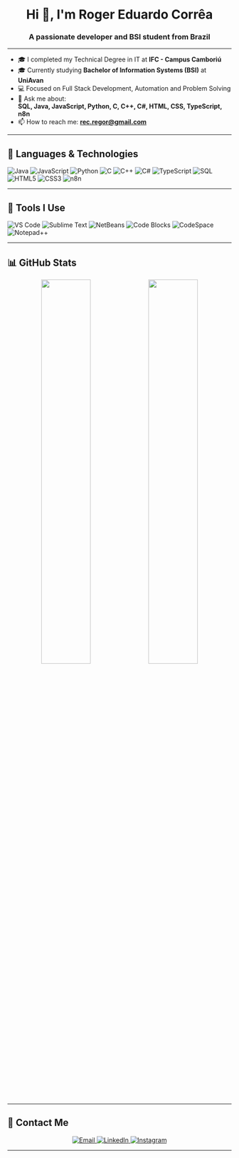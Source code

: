 <h1 align="center">Hi 👋, I'm Roger Eduardo Corrêa</h1>
<h3 align="center">A passionate developer and BSI student from Brazil</h3>

---

- 🎓 I completed my Technical Degree in IT at **IFC - Campus Camboriú**
- 🎓 Currently studying **Bachelor of Information Systems (BSI)** at **UniAvan**
- 💻 Focused on Full Stack Development, Automation and Problem Solving
- 💬 Ask me about:  
  **SQL, Java, JavaScript, Python, C, C++, C#, HTML, CSS, TypeScript, n8n**
- 📫 How to reach me: **rec.regor@gmail.com**

---

## 🚀 Languages & Technologies

![Java](https://img.shields.io/badge/Java-ED8B00?style=for-the-badge&logo=java&logoColor=white)
![JavaScript](https://img.shields.io/badge/JavaScript-F7DF1E?style=for-the-badge&logo=javascript&logoColor=black)
![Python](https://img.shields.io/badge/Python-3776AB?style=for-the-badge&logo=python&logoColor=white)
![C](https://img.shields.io/badge/C-00599C?style=for-the-badge&logo=c&logoColor=white)
![C++](https://img.shields.io/badge/C++-00599C?style=for-the-badge&logo=c%2B%2B&logoColor=white)
![C#](https://img.shields.io/badge/C%23-239120?style=for-the-badge&logo=c-sharp&logoColor=white)
![TypeScript](https://img.shields.io/badge/TypeScript-007ACC?style=for-the-badge&logo=typescript&logoColor=white)
![SQL](https://img.shields.io/badge/SQL-4479A1?style=for-the-badge&logo=mysql&logoColor=white)
![HTML5](https://img.shields.io/badge/HTML5-E34F26?style=for-the-badge&logo=html5&logoColor=white)
![CSS3](https://img.shields.io/badge/CSS3-1572B6?style=for-the-badge&logo=css3&logoColor=white)
![n8n](https://img.shields.io/badge/n8n-FE5800?style=for-the-badge&logo=n8n&logoColor=white)

---

## 🧰 Tools I Use

![VS Code](https://img.shields.io/badge/VS--Code-007ACC?style=for-the-badge&logo=visual-studio-code&logoColor=white)
![Sublime Text](https://img.shields.io/badge/Sublime-FF9800?style=for-the-badge&logo=sublime-text&logoColor=white)
![NetBeans](https://img.shields.io/badge/NetBeans-1B6AC6?style=for-the-badge&logo=apachenetbeanside&logoColor=white)
![Code Blocks](https://img.shields.io/badge/Code--Blocks-000000?style=for-the-badge&logo=codeblocks&logoColor=white)
![CodeSpace](https://img.shields.io/badge/CodeSpace-181717?style=for-the-badge&logo=github&logoColor=white)
![Notepad++](https://img.shields.io/badge/Notepad++-90E59A?style=for-the-badge&logo=notepadplusplus&logoColor=black)

---

## 📊 GitHub Stats

<div align="center">
  <img src="https://github-readme-stats.vercel.app/api?username=rogercorrea&show_icons=true&theme=radical" width="47%"/>
  <img src="https://github-readme-stats.vercel.app/api/top-langs/?username=rogercorrea&layout=compact&theme=radical" width="47%"/>
</div>

---

## 🔗 Contact Me

<div align="center">
  <a href="mailto:rec.regor@gmail.com">
    <img src="https://img.shields.io/badge/Email-D14836?style=for-the-badge&logo=gmail&logoColor=white" alt="Email">
  </a>
  <a href="https://www.linkedin.com/in/reczin" target="_blank">
    <img src="https://img.shields.io/badge/LinkedIn-0077B5?style=for-the-badge&logo=linkedin&logoColor=white" alt="LinkedIn">
  </a>
  <a href="https://www.instagram.com/reczin_?igsh=dW5nbmc4ZzY0ZjVh" target="_blank">
    <img src="https://img.shields.io/badge/Instagram-E4405F?style=for-the-badge&logo=instagram&logoColor=white" alt="Instagram">
  </a>
</div>

---
